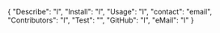 {
	"Describe": "l",
	"Install": "l",
	"Usage": "l",
	"contact": "email",
	"Contributors": "l",
	"Test": "",
	"GitHub": "l",
	"eMail": "l"
}
